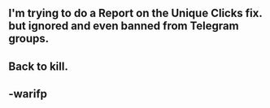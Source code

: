 ## I'm trying to do a Report on the Unique Clicks fix. but ignored and even banned from Telegram groups.

## Back to kill.
## -warifp